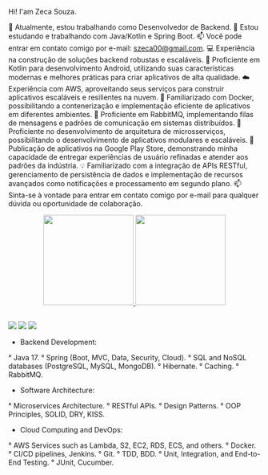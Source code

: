 Hi! I'am Zeca Souza.

🔭 Atualmente, estou trabalhando como Desenvolvedor de Backend.
🌱 Estou estudando e trabalhando com Java/Kotlin e Spring Boot.
📫 Você pode entrar em contato comigo por e-mail: szeca00@gmail.com.
💻 Experiência na construção de soluções backend robustas e escaláveis.
📱 Proficiente em Kotlin para desenvolvimento Android, utilizando suas características modernas e melhores práticas para criar aplicativos de alta qualidade.
☁️ Experiência com AWS, aproveitando seus serviços para construir aplicativos escaláveis e resilientes na nuvem.
🐳 Familiarizado com Docker, possibilitando a contenerização e implementação eficiente de aplicativos em diferentes ambientes.
🐇 Proficiente em RabbitMQ, implementando filas de mensagens e padrões de comunicação em sistemas distribuídos.
🚀 Proficiente no desenvolvimento de arquitetura de microsserviços, possibilitando o desenvolvimento de aplicativos modulares e escaláveis.
🌟 Publicação de aplicativos na Google Play Store, demonstrando minha capacidade de entregar experiências de usuário refinadas e atender aos padrões da indústria.
💡 Familiarizado com a integração de APIs RESTful, gerenciamento de persistência de dados e implementação de recursos avançados como notificações e processamento em segundo plano.
📫 Sinta-se à vontade para entrar em contato comigo por e-mail para qualquer dúvida ou oportunidade de colaboração.

<div align="center">
  <a href="https://github.com/ZecaSouza">
  <img height="180em" src="https://github-readme-stats.vercel.app/api?username=ZecaSouza&show_icons=true&theme=dark&include_all_commits=true&count_private=true"/>
  <img height="180em" src="https://github-readme-stats.vercel.app/api/top-langs/?username=ZecaSouza&layout=compact&langs_count=7&theme=dark"/>
</div>
  
   ##
  
<div>
    <a href = "https://wa.me/<+5587988328999>"><img src="https://img.shields.io/badge/WhatsApp-25D366?style=for-the-badge&logo=whatsapp&logoColor=white" target="_blank"></a>
    <a href = "mailto:contato.zecasouza@gmail.com"><img src="https://img.shields.io/badge/Gmail-D14836?style=for-the-badge&logo=gmail&logoColor=white" target="_blank"></a>
    <a href="https://www.linkedin.com/in/jose-emanuel-borges-de-souza-1711771b6/" target="_blank"><img src="https://img.shields.io/badge/LinkedIn-0077B5?style=for-the-badge&logo=linkedin&logoColor=white" target="_blank"></a>
</div>


- Backend Development:

° Java 17.
° Spring (Boot, MVC, Data, Security, Cloud).
° SQL and NoSQL databases (PostgreSQL, MySQL, MongoDB).
° Hibernate.
° Caching.
° RabbitMQ.

- Software Architecture:

° Microservices Architecture.
° RESTful APIs.
° Design Patterns.
° OOP Principles, SOLID, DRY, KISS.

- Cloud Computing and DevOps:

° AWS Services such as Lambda, S2, EC2, RDS, ECS, and others.
° Docker.
° CI/CD pipelines, Jenkins.
° Git.
° TDD, BDD.
° Unit, Integration, and End-to-End Testing.
° JUnit, Cucumber.
